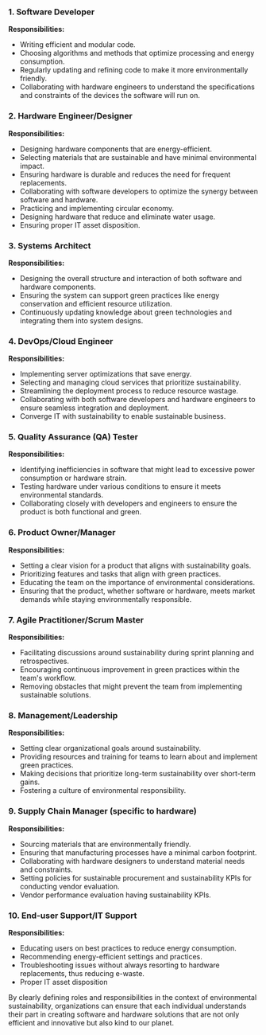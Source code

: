 ### 1. **Software Developer**
**Responsibilities:**
- Writing efficient and modular code.
- Choosing algorithms and methods that optimize processing and energy consumption.
- Regularly updating and refining code to make it more environmentally friendly.
- Collaborating with hardware engineers to understand the specifications and constraints of the devices the software will run on.

### 2. **Hardware Engineer/Designer**
**Responsibilities:**
- Designing hardware components that are energy-efficient.
- Selecting materials that are sustainable and have minimal environmental impact.
- Ensuring hardware is durable and reduces the need for frequent replacements.
- Collaborating with software developers to optimize the synergy between software and hardware.
- Practicing and implementing circular economy.
- Designing hardware that reduce and eliminate water usage.
- Ensuring proper IT asset disposition.

### 3. **Systems Architect**
**Responsibilities:**
- Designing the overall structure and interaction of both software and hardware components.
- Ensuring the system can support green practices like energy conservation and efficient resource utilization.
- Continuously updating knowledge about green technologies and integrating them into system designs.

### 4. **DevOps/Cloud Engineer**
**Responsibilities:**
- Implementing server optimizations that save energy.
- Selecting and managing cloud services that prioritize sustainability.
- Streamlining the deployment process to reduce resource wastage.
- Collaborating with both software developers and hardware engineers to ensure seamless integration and deployment.
- Converge IT with sustainability to enable sustainable business.


### 5. **Quality Assurance (QA) Tester**
**Responsibilities:**
- Identifying inefficiencies in software that might lead to excessive power consumption or hardware strain.
- Testing hardware under various conditions to ensure it meets environmental standards.
- Collaborating closely with developers and engineers to ensure the product is both functional and green.

### 6. **Product Owner/Manager**
**Responsibilities:**
- Setting a clear vision for a product that aligns with sustainability goals.
- Prioritizing features and tasks that align with green practices.
- Educating the team on the importance of environmental considerations.
- Ensuring that the product, whether software or hardware, meets market demands while staying environmentally responsible.

### 7. **Agile Practitioner/Scrum Master**
**Responsibilities:**
- Facilitating discussions around sustainability during sprint planning and retrospectives.
- Encouraging continuous improvement in green practices within the team's workflow.
- Removing obstacles that might prevent the team from implementing sustainable solutions.

### 8. **Management/Leadership**
**Responsibilities:**
- Setting clear organizational goals around sustainability.
- Providing resources and training for teams to learn about and implement green practices.
- Making decisions that prioritize long-term sustainability over short-term gains.
- Fostering a culture of environmental responsibility.

### 9. **Supply Chain Manager (specific to hardware)**
**Responsibilities:**
- Sourcing materials that are environmentally friendly.
- Ensuring that manufacturing processes have a minimal carbon footprint.
- Collaborating with hardware designers to understand material needs and constraints.
- Setting policies for sustainable procurement and sustainability KPIs for conducting vendor evaluation.
- Vendor performance evaluation having sustainability KPIs.

### 10. **End-user Support/IT Support**
**Responsibilities:**
- Educating users on best practices to reduce energy consumption.
- Recommending energy-efficient settings and practices.
- Troubleshooting issues without always resorting to hardware replacements, thus reducing e-waste.
- Proper IT asset disposition

By clearly defining roles and responsibilities in the context of environmental sustainability, organizations can ensure that each individual understands their part in creating software and hardware solutions that are not only efficient and innovative but also kind to our planet.
